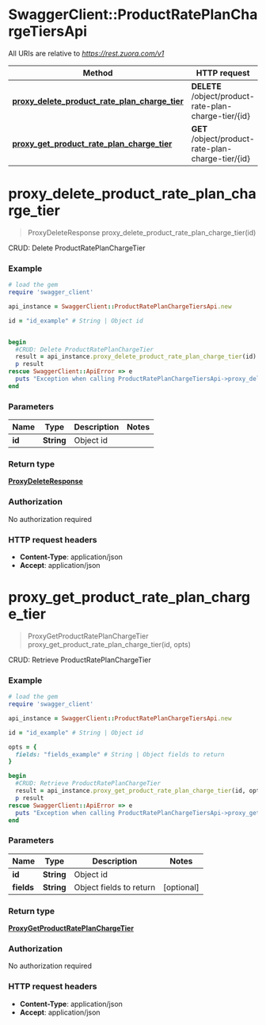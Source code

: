 # SwaggerClient::ProductRatePlanChargeTiersApi

All URIs are relative to *https://rest.zuora.com/v1*

Method | HTTP request | Description
------------- | ------------- | -------------
[**proxy_delete_product_rate_plan_charge_tier**](ProductRatePlanChargeTiersApi.md#proxy_delete_product_rate_plan_charge_tier) | **DELETE** /object/product-rate-plan-charge-tier/{id} | CRUD: Delete ProductRatePlanChargeTier
[**proxy_get_product_rate_plan_charge_tier**](ProductRatePlanChargeTiersApi.md#proxy_get_product_rate_plan_charge_tier) | **GET** /object/product-rate-plan-charge-tier/{id} | CRUD: Retrieve ProductRatePlanChargeTier


# **proxy_delete_product_rate_plan_charge_tier**
> ProxyDeleteResponse proxy_delete_product_rate_plan_charge_tier(id)

CRUD: Delete ProductRatePlanChargeTier



### Example
```ruby
# load the gem
require 'swagger_client'

api_instance = SwaggerClient::ProductRatePlanChargeTiersApi.new

id = "id_example" # String | Object id


begin
  #CRUD: Delete ProductRatePlanChargeTier
  result = api_instance.proxy_delete_product_rate_plan_charge_tier(id)
  p result
rescue SwaggerClient::ApiError => e
  puts "Exception when calling ProductRatePlanChargeTiersApi->proxy_delete_product_rate_plan_charge_tier: #{e}"
end
```

### Parameters

Name | Type | Description  | Notes
------------- | ------------- | ------------- | -------------
 **id** | **String**| Object id | 

### Return type

[**ProxyDeleteResponse**](ProxyDeleteResponse.md)

### Authorization

No authorization required

### HTTP request headers

 - **Content-Type**: application/json
 - **Accept**: application/json



# **proxy_get_product_rate_plan_charge_tier**
> ProxyGetProductRatePlanChargeTier proxy_get_product_rate_plan_charge_tier(id, opts)

CRUD: Retrieve ProductRatePlanChargeTier



### Example
```ruby
# load the gem
require 'swagger_client'

api_instance = SwaggerClient::ProductRatePlanChargeTiersApi.new

id = "id_example" # String | Object id

opts = { 
  fields: "fields_example" # String | Object fields to return
}

begin
  #CRUD: Retrieve ProductRatePlanChargeTier
  result = api_instance.proxy_get_product_rate_plan_charge_tier(id, opts)
  p result
rescue SwaggerClient::ApiError => e
  puts "Exception when calling ProductRatePlanChargeTiersApi->proxy_get_product_rate_plan_charge_tier: #{e}"
end
```

### Parameters

Name | Type | Description  | Notes
------------- | ------------- | ------------- | -------------
 **id** | **String**| Object id | 
 **fields** | **String**| Object fields to return | [optional] 

### Return type

[**ProxyGetProductRatePlanChargeTier**](ProxyGetProductRatePlanChargeTier.md)

### Authorization

No authorization required

### HTTP request headers

 - **Content-Type**: application/json
 - **Accept**: application/json



